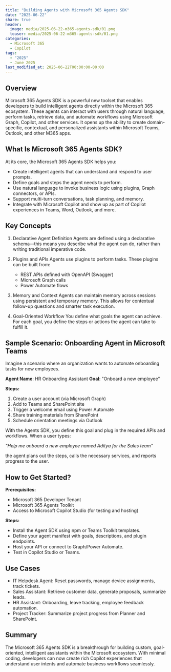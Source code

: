 ```yaml
---
title: "Building Agents with Microsoft 365 Agents SDK"
date: "2025-06-22"
share: true
header:
  image: media/2025-06-22-m365-agents-sdk/01.png
  teaser: media/2025-06-22-m365-agents-sdk/01.png
categories:
  - Microsoft 365
  - Copilot
tags:
  - "2025"
  - June 2025
last_modified_at: 2025-06-22T00:00:00-00:00
---
```

## Overview

Microsoft 365 Agents SDK is a powerful new toolset that enables developers to build intelligent agents directly within the Microsoft 365 ecosystem. These agents can interact with users through natural language, perform tasks, retrieve data, and automate workflows using Microsoft Graph, Copilot, and other services. It opens up the ability to create domain-specific, contextual, and personalized assistants within Microsoft Teams, Outlook, and other M365 apps.

## What Is Microsoft 365 Agents SDK?

At its core, the Microsoft 365 Agents SDK helps you:
- Create intelligent agents that can understand and respond to user prompts.
- Define goals and steps the agent needs to perform.
- Use natural language to invoke business logic using plugins, Graph connectors, or APIs.
- Support multi-turn conversations, task planning, and memory.
- Integrate with Microsoft Copilot and show up as part of Copilot experiences in Teams, Word, Outlook, and more.

## Key Concepts

1. Declarative Agent Definition
Agents are defined using a declarative schema—this means you describe what the agent can do, rather than writing traditional imperative code.

2. Plugins and APIs
Agents use plugins to perform tasks. These plugins can be built from:

    - REST APIs defined with OpenAPI (Swagger)
    - Microsoft Graph calls
    - Power Automate flows

3. Memory and Context
Agents can maintain memory across sessions using persistent and temporary memory. This allows for contextual follow-up questions and smarter task execution.

4. Goal-Oriented Workflow
You define what goals the agent can achieve. For each goal, you define the steps or actions the agent can take to fulfill it.

## Sample Scenario: Onboarding Agent in Microsoft Teams

Imagine a scenario where an organization wants to automate onboarding tasks for new employees.

**Agent Name**: HR Onboarding Assistant
**Goal**: "Onboard a new employee"

**Steps:**

1. Create a user account (via Microsoft Graph)
2. Add to Teams and SharePoint site
3. Trigger a welcome email using Power Automate
4. Share training materials from SharePoint
5. Schedule orientation meetings via Outlook

With the Agents SDK, you define this goal and plug in the required APIs and workflows. When a user types:

*"Help me onboard a new employee named Aditya for the Sales team"*

the agent plans out the steps, calls the necessary services, and reports progress to the user.

## How to Get Started?

**Prerequisites:**

- Microsoft 365 Developer Tenant
- Microsoft 365 Agents Toolkit
- Access to Microsoft Copilot Studio (for testing and hosting)

**Steps:**

- Install the Agent SDK using npm or Teams Toolkit templates.
- Define your agent manifest with goals, descriptions, and plugin endpoints.
- Host your API or connect to Graph/Power Automate.
- Test in Copilot Studio or Teams.

## Use Cases

- IT Helpdesk Agent: Reset passwords, manage device assignments, track tickets.
- Sales Assistant: Retrieve customer data, generate proposals, summarize leads.
- HR Assistant: Onboarding, leave tracking, employee feedback automation.
- Project Tracker: Summarize project progress from Planner and SharePoint.

## Summary

The Microsoft 365 Agents SDK is a breakthrough for building custom, goal-oriented, intelligent assistants within the Microsoft ecosystem. With minimal coding, developers can now create rich Copilot experiences that understand user intents and automate business workflows seamlessly.
